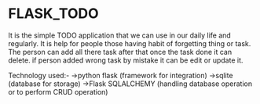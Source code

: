 ﻿# FLASK_TODO

It is the simple TODO application that we can use in our daily life and regularly. It is help for people those having habit of forgetting thing or task. 
The person can add all there task after that once the task done it can delete. if person added wrong task by mistake it can be edit or update it.

Technology used:-
->python flask (framework for integration)
->sqlite (database for storage)
->Flask SQLALCHEMY (handling database operation or to perform CRUD operation)
